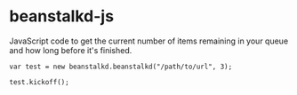 beanstalkd-js
=============

JavaScript code to get the current number of items remaining in your queue and how long before it's finished.

```
var test = new beanstalkd.beanstalkd("/path/to/url", 3);

test.kickoff();
```